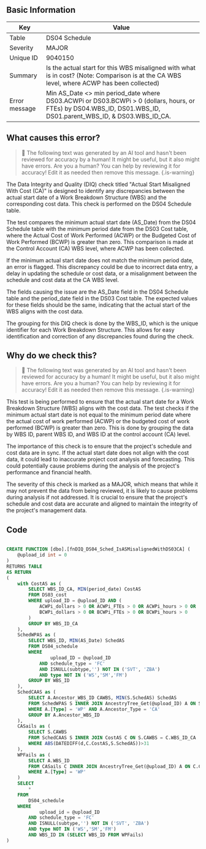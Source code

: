 ## Basic Information

| Key           | Value                                                                                                                                                          |
| ------------- | -------------------------------------------------------------------------------------------------------------------------------------------------------------- |
| Table         | DS04 Schedule                                                                                                                                                  |
| Severity      | MAJOR                                                                                                                                                        |
| Unique ID     | 9040150                                                                                                                                                        |
| Summary       | Is the actual start for this WBS misaligned with what is in cost? (Note: Comparison is at the CA WBS level, where ACWP has been collected)                     |
| Error message | Min AS_Date <> min period_date where DS03.ACWPi or DS03.BCWPi > 0 (dollars, hours, or FTEs) by DS04.WBS_ID, DS01.WBS_ID, DS01.parent_WBS_ID, & DS03.WBS_ID_CA. |

## What causes this error?

> :robot: The following text was generated by an AI tool and hasn't been reviewed for accuracy by a human! It might be useful, but it also might have errors. Are you a human? You can help by reviewing it for accuracy! Edit it as needed then remove this message.
> {.is-warning}

The Data Integrity and Quality (DIQ) check titled "Actual Start Misaligned With Cost (CA)" is designed to identify any discrepancies between the actual start date of a Work Breakdown Structure (WBS) and the corresponding cost data. This check is performed on the DS04 Schedule table.

The test compares the minimum actual start date (AS_Date) from the DS04 Schedule table with the minimum period date from the DS03 Cost table, where the Actual Cost of Work Performed (ACWP) or the Budgeted Cost of Work Performed (BCWP) is greater than zero. This comparison is made at the Control Account (CA) WBS level, where ACWP has been collected.

If the minimum actual start date does not match the minimum period date, an error is flagged. This discrepancy could be due to incorrect data entry, a delay in updating the schedule or cost data, or a misalignment between the schedule and cost data at the CA WBS level.

The fields causing the issue are the AS_Date field in the DS04 Schedule table and the period_date field in the DS03 Cost table. The expected values for these fields should be the same, indicating that the actual start of the WBS aligns with the cost data.

The grouping for this DIQ check is done by the WBS_ID, which is the unique identifier for each Work Breakdown Structure. This allows for easy identification and correction of any discrepancies found during the check.

## Why do we check this?

> :robot: The following text was generated by an AI tool and hasn't been reviewed for accuracy by a human! It might be useful, but it also might have errors. Are you a human? You can help by reviewing it for accuracy! Edit it as needed then remove this message.
> {.is-warning}

This test is being performed to ensure that the actual start date for a Work Breakdown Structure (WBS) aligns with the cost data. The test checks if the minimum actual start date is not equal to the minimum period date where the actual cost of work performed (ACWP) or the budgeted cost of work performed (BCWP) is greater than zero. This is done by grouping the data by WBS ID, parent WBS ID, and WBS ID at the control account (CA) level.

The importance of this check is to ensure that the project's schedule and cost data are in sync. If the actual start date does not align with the cost data, it could lead to inaccurate project cost analysis and forecasting. This could potentially cause problems during the analysis of the project's performance and financial health.

The severity of this check is marked as a MAJOR, which means that while it may not prevent the data from being reviewed, it is likely to cause problems during analysis if not addressed. It is crucial to ensure that the project's schedule and cost data are accurate and aligned to maintain the integrity of the project's management data.

## Code

```sql

CREATE FUNCTION [dbo].[fnDIQ_DS04_Sched_IsASMisalignedWithDS03CA] (
	@upload_id int = 0
)
RETURNS TABLE
AS RETURN
(
	with CostAS as (
		SELECT WBS_ID_CA, MIN(period_date) CostAS
		FROM DS03_cost
		WHERE upload_ID = @upload_ID AND (
			ACWPi_dollars > 0 OR ACWPi_FTEs > 0 OR ACWPi_hours > 0 OR
			BCWPi_dollars > 0 OR BCWPi_FTEs > 0 OR BCWPi_hours > 0
		)
		GROUP BY WBS_ID_CA
	),
	SchedWPAS as (
		SELECT WBS_ID, MIN(AS_Date) SchedAS
		FROM DS04_schedule
		WHERE
				upload_ID = @upload_ID
			AND schedule_type = 'FC'
			AND ISNULL(subtype,'') NOT IN ('SVT', 'ZBA')
			AND type NOT IN ('WS','SM','FM')
		GROUP BY WBS_ID
	),
	SchedCAAS as (
		SELECT A.Ancestor_WBS_ID CAWBS, MIN(S.SchedAS) SchedAS
		FROM SchedWPAS S INNER JOIN AncestryTree_Get(@upload_ID) A ON S.WBS_ID = A.WBS_ID
		WHERE A.[Type] = 'WP' AND A.Ancestor_Type = 'CA'
		GROUP BY A.Ancestor_WBS_ID
	),
	CASails as (
		SELECT S.CAWBS
		FROM SchedCAAS S INNER JOIN CostAS C ON S.CAWBS = C.WBS_ID_CA
		WHERE ABS(DATEDIFF(d,C.CostAS,S.SchedAS))>31
	),
	WPFails as (
		SELECT A.WBS_ID
		FROM CASails C INNER JOIN AncestryTree_Get(@upload_ID) A ON C.CAWBS = A.Ancestor_WBS_ID
		WHERE A.[Type] = 'WP'
	)
	SELECT
		*
	FROM
		DS04_schedule
	WHERE
			upload_id = @upload_ID
		AND schedule_type = 'FC'
		AND ISNULL(subtype,'') NOT IN ('SVT', 'ZBA')
		AND type NOT IN ('WS','SM','FM')
		AND WBS_ID IN (SELECT WBS_ID FROM WPFails)
)
```
